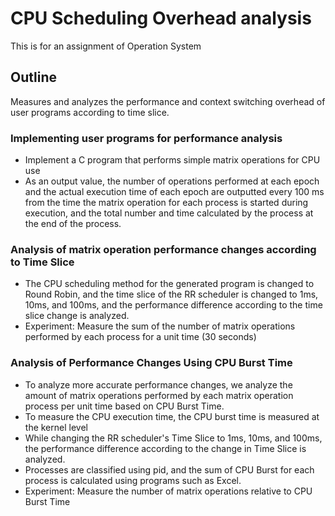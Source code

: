 # CPU Scheduling Overhead analysis
This is for an assignment of Operation System

## Outline
Measures and analyzes the performance and context switching overhead of user programs according to time slice.

### Implementing user programs for performance analysis 
- Implement a C program that performs simple matrix operations for CPU use
- As an output value, the number of operations performed at each epoch and the actual execution time of each epoch are outputted every 100 ms from the time the matrix operation for each process is started during execution, and the total number and time calculated by the process at the end of the process.

### Analysis of matrix operation performance changes according to Time Slice
- The CPU scheduling method for the generated program is changed to Round Robin, and the time slice of the RR scheduler is changed to 1ms, 10ms, and 100ms, and the performance difference according to the time slice change is analyzed.
- Experiment: Measure the sum of the number of matrix operations performed by each process for a unit time (30 seconds)

### Analysis of Performance Changes Using CPU Burst Time
- To analyze more accurate performance changes, we analyze the amount of matrix operations performed by each matrix operation process per unit time based on CPU Burst Time.
- To measure the CPU execution time, the CPU burst time is measured at the kernel level
- While changing the RR scheduler's Time Slice to 1ms, 10ms, and 100ms, the performance difference according to the change in Time Slice is analyzed.
- Processes are classified using pid, and the sum of CPU Burst for each process is calculated using programs such as Excel.
- Experiment: Measure the number of matrix operations relative to CPU Burst Time
